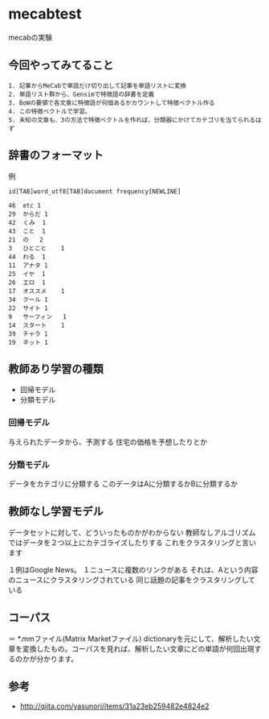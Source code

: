 # mecabtest
mecabの実験

## 今回やってみてること
```
1. 記事からMeCabで単語だけ切り出して記事を単語リストに変換
2. 単語リスト群から、Gensimで特徴語の辞書を定義
3. BoWの要領で各文章に特徴語が何個あるかカウントして特徴ベクトル作る
4. この特徴ベクトルで学習。
5. 未知の文章も、3の方法で特徴ベクトルを作れば、分類器にかけてカテゴリを当てられるはず
```

## 辞書のフォーマット
例
```
id[TAB]word_utf8[TAB]document frequency[NEWLINE]
```

```
46	etc	1
29	からだ	1
42	くみ	1
43	こと	1
21	の	2
3	ひとこと	1
44	わる	1
11	アナタ	1
25	イヤ	1
26	エロ	1
17	オススメ	1
34	クール	1
22	サイト	1
9	サーフィン	1
14	スタート	1
39	チャラ	1
19	ネット	1
```

##  教師あり学習の種類
* 回帰モデル
* 分類モデル

### 回帰モデル
与えられたデータから、予測する
住宅の価格を予想したりとか

### 分類モデル
データをカテゴリに分類する
このデータはAに分類するかBに分類するか

## 教師なし学習モデル
データセットに対して、どういったものかがわからない
教師なしアルゴリズムではデータを２つ以上にカテゴライズしたりする
これをクラスタリングと言います

１例はGoogle News。
１ニュースに複数のリンクがある
それは、Aという内容のニュースにクラスタリングされている
同じ話題の記事をクラスタリングしている

## コーパス
 ＝ *.mmファイル(Matrix Marketファイル)
dictionaryを元にして、解析したい文章を変換したもの。コーパスを見れば、解析したい文章にどの単語が何回出現するのかが分かります。

## 参考
* http://qiita.com/yasunori/items/31a23eb259482e4824e2

